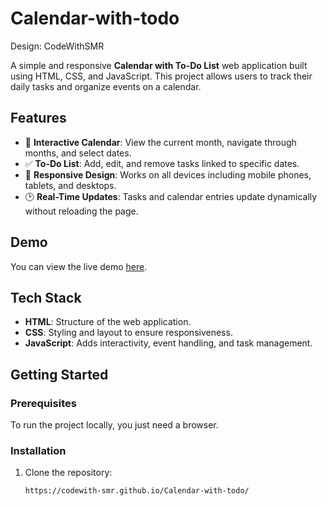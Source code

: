 # Calendar-with-todo
Design: CodeWithSMR


A simple and responsive **Calendar with To-Do List** web application built using HTML, CSS, and JavaScript. This project allows users to track their daily tasks and organize events on a calendar.

## Features

- 📅 **Interactive Calendar**: View the current month, navigate through months, and select dates.
- ✅ **To-Do List**: Add, edit, and remove tasks linked to specific dates.
- 🔄 **Responsive Design**: Works on all devices including mobile phones, tablets, and desktops.
- 🕑 **Real-Time Updates**: Tasks and calendar entries update dynamically without reloading the page.
  
## Demo

You can view the live demo [here](#).

## Tech Stack

- **HTML**: Structure of the web application.
- **CSS**: Styling and layout to ensure responsiveness.
- **JavaScript**: Adds interactivity, event handling, and task management.

## Getting Started

### Prerequisites

To run the project locally, you just need a browser.

### Installation

1. Clone the repository:

   ```bash
   https://codewith-smr.github.io/Calendar-with-todo/
